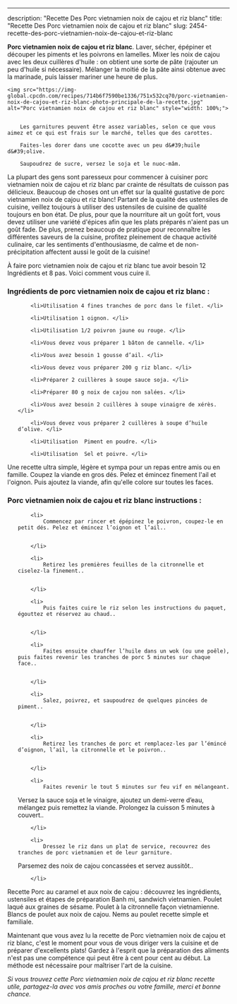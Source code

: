 ---
description: "Recette Des Porc vietnamien noix de cajou et riz blanc"
title: "Recette Des Porc vietnamien noix de cajou et riz blanc"
slug: 2454-recette-des-porc-vietnamien-noix-de-cajou-et-riz-blanc

<p>
	<strong>Porc vietnamien noix de cajou et riz blanc</strong>. 
	Laver, sécher, épépiner et découper les piments et les poivrons en lamelles. Mixer les noix de cajou avec les deux cuillères d&#39;huile : on obtient une sorte de pâte (rajouter un peu d&#39;huile si nécessaire). Mélanger la moitié de la pâte ainsi obtenue avec la marinade, puis laisser mariner une heure de plus.
</p>
<p>
	
	<img src="https://img-global.cpcdn.com/recipes/714b6f7590be1336/751x532cq70/porc-vietnamien-noix-de-cajou-et-riz-blanc-photo-principale-de-la-recette.jpg" alt="Porc vietnamien noix de cajou et riz blanc" style="width: 100%;">
	
	
		Les garnitures peuvent être assez variables, selon ce que vous aimez et ce qui est frais sur le marché, telles que des carottes.
	
		Faites-les dorer dans une cocotte avec un peu d&#39;huile d&#39;olive.
	
		Saupoudrez de sucre, versez le soja et le nuoc-mâm.
	
</p>

La plupart des gens sont paresseux pour commencer à cuisiner porc vietnamien noix de cajou et riz blanc par crainte de résultats de cuisson pas délicieux. Beaucoup de choses ont un effet sur la qualité gustative de porc vietnamien noix de cajou et riz blanc! Partant de la qualité des ustensiles de cuisine, veillez toujours à utiliser des ustensiles de cuisine de qualité toujours en bon état. De plus, pour que la nourriture ait un goût fort, vous devez utiliser une variété d'épices afin que les plats préparés n'aient pas un goût fade. De plus, prenez beaucoup de pratique pour reconnaître les différentes saveurs de la cuisine, profitez pleinement de chaque activité culinaire, car les sentiments d'enthousiasme, de calme et de non-précipitation affectent aussi le goût de la cuisine!

<!--inarticleads1-->

À faire porc vietnamien noix de cajou et riz blanc tue avoir besoin 12 Ingrédients et 8 pas. Voici comment vous cuire il.

<h3>Ingrédients de porc vietnamien noix de cajou et riz blanc :</h3>

<ol>
	
		<li>Utilisation 4 fines tranches de porc dans le filet. </li>
	
		<li>Utilisation 1 oignon. </li>
	
		<li>Utilisation 1/2 poivron jaune ou rouge. </li>
	
		<li>Vous devez vous préparer 1 bâton de cannelle. </li>
	
		<li>Vous avez besoin 1 gousse d’ail. </li>
	
		<li>Vous devez vous préparer 200 g riz blanc. </li>
	
		<li>Préparer 2 cuillères à soupe sauce soja. </li>
	
		<li>Préparer 80 g noix de cajou non salées. </li>
	
		<li>Vous avez besoin 2 cuillères à soupe vinaigre de xérès. </li>
	
		<li>Vous devez vous préparer 2 cuillères à soupe d’huile d’olive. </li>
	
		<li>Utilisation  Piment en poudre. </li>
	
		<li>Utilisation  Sel et poivre. </li>
	
</ol>

Une recette ultra simple, légère et sympa pour un repas entre amis ou en famille. Coupez la viande en gros dés. Pelez et émincez finement l&#39;ail et l&#39;oignon. Puis ajoutez la viande, afin qu&#39;elle colore sur toutes les faces. 

<!--inarticleads2-->

<h3>Porc vietnamien noix de cajou et riz blanc instructions :</h3>

<ol>
	
		<li>
			Commencez par rincer et épépinez le poivron, coupez-le en petit dés. Pelez et émincez l’oignon et l’ail..
			
			
		</li>
	
		<li>
			Retirez les premières feuilles de la citronnelle et ciselez-la finement..
			
			
		</li>
	
		<li>
			Puis faites cuire le riz selon les instructions du paquet, égouttez et réservez au chaud..
			
			
		</li>
	
		<li>
			Faites ensuite chauffer l’huile dans un wok (ou une poêle), puis faites revenir les tranches de porc 5 minutes sur chaque face..
			
			
		</li>
	
		<li>
			Salez, poivrez, et saupoudrez de quelques pincées de piment..
			
			
		</li>
	
		<li>
			Retirez les tranches de porc et remplacez-les par l’émincé d’oignon, l’ail, la citronnelle et le poivron..
			
			
		</li>
	
		<li>
			Faites revenir le tout 5 minutes sur feu vif en mélangeant.
Versez la sauce soja et le vinaigre, ajoutez un demi-verre d’eau, mélangez puis remettez la viande. Prolongez la cuisson 5 minutes à couvert..
			
			
		</li>
	
		<li>
			Dressez le riz dans un plat de service, recouvrez des tranches de porc vietnamien et de leur garniture.
Parsemez des noix de cajou concassées et servez aussitôt..
			
			
		</li>
	
</ol>

Recette Porc au caramel et aux noix de cajou : découvrez les ingrédients, ustensiles et étapes de préparation Banh mi, sandwich vietnamien. Poulet laqué aux graines de sésame. Poulet à la citronnelle façon vietnamienne. Blancs de poulet aux noix de cajou. Nems au poulet recette simple et familiale. 

<!--inarticleads1-->

<p>
Maintenant que vous avez lu la recette de Porc vietnamien noix de cajou et riz blanc, c'est le moment pour vous de vous diriger vers la cuisine et de préparer d'excellents plats! Gardez à l'esprit que la préparation des aliments n'est pas une compétence qui peut être à cent pour cent au début. La méthode est nécessaire pour maîtriser l'art de la cuisine.
</p>

<p>
<i>Si vous trouvez cette Porc vietnamien noix de cajou et riz blanc recette utile, partagez-la avec vos amis proches ou votre famille, merci et bonne chance.</i>
</p>
